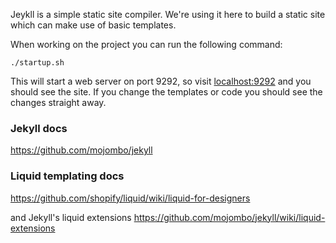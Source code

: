 Jeykll is a simple static site compiler. We're using it here to build a
static site which can make use of basic templates.

When working on the project you can run the following command:

    ./startup.sh

This will start a web server on port 9292, so visit
[localhost:9292](http://localhost:9292) and you should see the site. If you change the
templates or code you should see the changes straight away.

### Jekyll docs
https://github.com/mojombo/jekyll

### Liquid templating docs
https://github.com/shopify/liquid/wiki/liquid-for-designers

and Jekyll's liquid extensions
https://github.com/mojombo/jekyll/wiki/liquid-extensions


